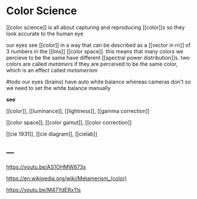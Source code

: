 # Color Science

[[color science]] is all about capturing and reproducing [[color]]s so they look accurate to the human eye

our eyes see [[color]] in a way that can be described as a [[vector in rn]] of $3$ numbers in the [[lms]] [[color space]]. this means that many colors we percieve to be the same have different [[spectral power distribution]]s. two colors are called _metamers_ if they are perceived to be the same color, which is an effect called _metamerism_

#todo our eyes (brains) have auto white balance whereas cameras don't so we need to set the white balance manually

**see**

[[color]], [[luminance]], [[lightness]], [[gamma correction]]

[[color space]], [[color gamut]], [[color correction]]

[[cie 1931]], [[cie diagram]], [[cielab]]

## &mdash;

<https://youtu.be/AS1OHMW873s>

<https://en.wikipedia.org/wiki/Metamerism_(color)>

<https://youtu.be/M47YdERx11s>
